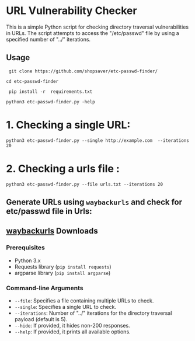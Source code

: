# URL Vulnerability Checker

This is a simple Python script for checking directory traversal vulnerabilities in URLs. The script attempts to access the "/etc/passwd" file by using a specified number of "../" iterations.

## Usage

  ` git clone https://github.com/shopsaver/etc-passwd-finder/`
  
  ` cd etc-passwd-finder `
  
  ` pip install -r  requirements.txt`
  
  `python3 etc-passwd-finder.py -help`
  

# 1. Checking a single URL:
 
`python3 etc-passwd-finder.py --single http://example.com  --iterations 20 `

# 2. Checking a urls file :

`python3 etc-passwd-finder.py --file urls.txt --iterations 20 `



## Generate URLs using `waybackurls` and check for etc/passwd file in Urls:
 
 ##  [waybackurls](https://github.com/tomnomnom/waybackurls) Downloads


### Prerequisites
- Python 3.x
- Requests library (`pip install requests`)
- argparse library (`pip install argparse`)

### Command-line Arguments

- `--file`: Specifies a file containing multiple URLs to check.
- `--single`: Specifies a single URL to check.
- `--iterations`: Number of "../" iterations for the directory traversal payload (default is 5).
- `--hide`: If provided, it hides non-200 responses.
- `--help`: If provided, it prints all available options.


   

